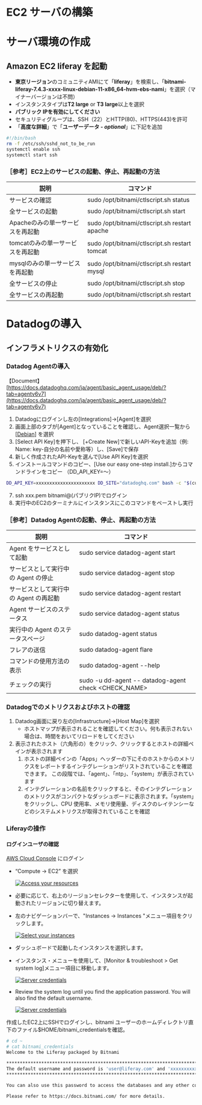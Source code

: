 # EC2 サーバの構築

# サーバ環境の作成

## Amazon EC2 liferay を起動

- **東京リージョン**のコミュニティAMIにて「**liferay**」を検索し、「****bitnami-liferay-7.4.3-xxxx-linux-debian-11-x86_64-hvm-ebs-nami****」を選択（マイナーバージョンは不問）
- インスタンスタイプは**T2 large** or **T3 large**以上を選択
- **パブリック IPを有効にしてください**
- セキュリティグループは、SSH（22）とHTTP(80)、HTTPS(443)を許可
- 「**高度な詳細**」で「**ユーザーデータ *- optional***」に下記を追加

```bash
#!/bin/bash
rm -f /etc/ssh/sshd_not_to_be_run
systemctl enable ssh
systemctl start ssh
```

### ［参考］EC2上のサービスの起動、停止、再起動の方法

| 説明 | コマンド |
| --- | --- |
| サービスの確認 | sudo /opt/bitnami/ctlscript.sh status |
| 全サービスの起動 | sudo /opt/bitnami/ctlscript.sh start |
| Apacheのみの単一サービスを再起動 | sudo /opt/bitnami/ctlscript.sh restart apache |
| tomcatのみの単一サービスを再起動 | sudo /opt/bitnami/ctlscript.sh restart tomcat |
| mysqlのみの単一サービスを再起動 | sudo /opt/bitnami/ctlscript.sh restart mysql |
| 全サービスの停止 | sudo /opt/bitnami/ctlscript.sh stop |
| 全サービスの再起動 | sudo /opt/bitnami/ctlscript.sh restart |

# Datadogの導入

## インフラメトリクスの有効化

### Datadog Agentの導入

【Document】 [https://docs.datadoghq.com/ja/agent/basic_agent_usage/deb/?tab=agentv6v7](https://docs.datadoghq.com/ja/agent/basic_agent_usage/deb/?tab=agentv6v7)

1.  Datadogにログインし左の\[Integrations\]→\[Agent\]を選択
2.  画面上部のタブが\[Agent\]となっていることを確認し、Agent選択一覧から\[[Debian](https://app.datadoghq.com/account/settings#agent/debian)\] を選択
3.  \[Select API Key\]を押下し、 \[+Create New\]で新しいAPI-Keyを追加（例: Name: key-自分の名前や愛称等）し、\[Save\]で保存
4.  新しく作成されたAPI-Keyを選んで\[Use API Key\]を選択
5.  インストールコマンドのコピー、\[Use our easy one-step install.\]からコマンドラインをコピー （DD_API_KEY=〜）
```bash
DD_API_KEY=xxxxxxxxxxxxxxxxxxxxxx DD_SITE="datadoghq.com" bash -c "$(curl -L https://s3.amazonaws.com/dd-agent/scripts/install_script_agent7.sh)" 
```
7.  ssh xxx.pem bitnami@(パブリクIP)でログイン
8.  実行中のEC2のターミナルにインスタンスにこのコマンドをペーストし実行

### ［参考］Datadog Agentの起動、停止、再起動の方法
| 説明  | コマンド |
| --- | --- |
| Agent をサービスとして起動 | sudo service datadog-agent start |
| サービスとして実行中の Agent の停止 | sudo service datadog-agent stop |
| サービスとして実行中の Agent の再起動 | sudo service datadog-agent restart |
| Agent サービスのステータス | sudo service datadog-agent status |
| 実行中の Agent のステータスページ | sudo datadog-agent status |
| フレアの送信 | sudo datadog-agent flare |
| コマンドの使用方法の表示 | sudo datadog-agent --help |
| チェックの実行 | sudo -u dd-agent -- datadog-agent check &lt;CHECK_NAME&gt; |

### Datadogでのメトリクスおよびホストの確認

1. Datadog画面に戻り左の\[Infrastructure\]→\[Host Map\]を選択
    - ホストマップが表示されることを確認してください。何も表示されない場合は、時間をおいてリロードをしてください
2. 表示されたホスト（六角形の）をクリック、クリックするとホストの詳細ペインが表示されます
    1. ホストの詳細ペインの「Apps」ヘッダーの下にそのホストからのメトリクスをレポートするインテグレーションがリストされていることを確認できます。
    この段階では、「agent」、「ntp」、「system」が表示されています
    2. インテグレーションの名前をクリックすると、そのインテグレーションのメトリクスがコンパクトなダッシュボードに表示されます。「system」をクリックし、CPU 使用率、メモリ使用量、ディスクのレイテンシーなどのシステムメトリクスが取得されていることを確認

### Liferayの操作
#### ログインユーザの確認
 [AWS Cloud Console](https://console.aws.amazon.com/) にログイン
-   “Compute -> EC2” を選択

    [![Access your resources](https://docs.bitnami.com/images/img/platforms/aws/compute-ec2.png)](https://docs.bitnami.com/images/img/platforms/aws/compute-ec2.png)
    
-   必要に応じて、右上のリージョンセレクターを使用して、インスタンスが起動されたリージョンに切り替えます。
- 左のナビゲーションバーで、"Instances -> Instances "メニュー項目をクリックします。
    
    [![Select your instances](https://docs.bitnami.com/images/img/platforms/aws/aws-instances.png)](https://docs.bitnami.com/images/img/platforms/aws/aws-instances.png)
    
-   ダッシュボードで起動したインスタンスを選択します。
- インスタンス・メニューを使用して、[Monitor & troubleshoot > Get system log]メニュー項目に移動します。
    
    [![Server credentials](https://docs.bitnami.com/images/img/platforms/aws/cm-app-credentials-2.png)](https://docs.bitnami.com/images/img/platforms/aws/cm-app-credentials-2.png)
    
-   Review the system log until you find the application password. You will also find the default username.
    
    [![Server credentials](https://docs.bitnami.com/images/img/platforms/aws/cm-app-credentials-3.png)](https://docs.bitnami.com/images/img/platforms/aws/cm-app-credentials-3.png)

作成したEC2上にSSHでログインし、bitnami ユーザーのホームディレクトリ直下のファイル$HOME/bitnami_credentialsを確認。
```bash
# cd ~
# cat bitnami_credentials
Welcome to the Liferay packaged by Bitnami

******************************************************************************
The default username and password is 'user@liferay.com' and 'xxxxxxxxxxxxx'.
******************************************************************************

You can also use this password to access the databases and any other component the stack includes.

Please refer to https://docs.bitnami.com/ for more details.
```

